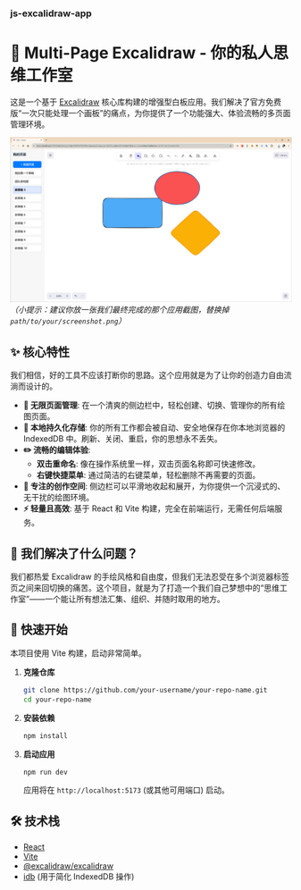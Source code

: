 ### js-excalidraw-app


# 🚀 Multi-Page Excalidraw - 你的私人思维工作室

这是一个基于 [Excalidraw](https://github.com/excalidraw/excalidraw) 核心库构建的增强型白板应用。我们解决了官方免费版“一次只能处理一个画板”的痛点，为你提供了一个功能强大、体验流畅的多页面管理环境。

![应用截图](效果图/a1.png) 
*（小提示：建议你放一张我们最终完成的那个应用截图，替换掉 `path/to/your/screenshot.png`）*

## ✨ 核心特性

我们相信，好的工具不应该打断你的思路。这个应用就是为了让你的创造力自由流淌而设计的。

*   **📄 无限页面管理**: 在一个清爽的侧边栏中，轻松创建、切换、管理你的所有绘图页面。
*   **💾 本地持久化存储**: 你的所有工作都会被自动、安全地保存在你本地浏览器的 IndexedDB 中。刷新、关闭、重启，你的思想永不丢失。
*   **✏️ 流畅的编辑体验**:
    *   **双击重命名**: 像在操作系统里一样，双击页面名称即可快速修改。
    *   **右键快捷菜单**: 通过简洁的右键菜单，轻松删除不再需要的页面。
*   **🎨 专注的创作空间**: 侧边栏可以平滑地收起和展开，为你提供一个沉浸式的、无干扰的绘图环境。
*   **⚡️ 轻量且高效**: 基于 React 和 Vite 构建，完全在前端运行，无需任何后端服务。

## 🎯 我们解决了什么问题？

我们都热爱 Excalidraw 的手绘风格和自由度，但我们无法忍受在多个浏览器标签页之间来回切换的痛苦。这个项目，就是为了打造一个我们自己梦想中的“思维工作室”——一个能让所有想法汇集、组织、并随时取用的地方。

## 🚀 快速开始

本项目使用 Vite 构建，启动非常简单。

1.  **克隆仓库**
    ```bash
    git clone https://github.com/your-username/your-repo-name.git
    cd your-repo-name
    ```

2.  **安装依赖**
    ```bash
    npm install
    ```

3.  **启动应用**
    ```bash
    npm run dev
    ```
    应用将在 `http://localhost:5173` (或其他可用端口) 启动。

## 🛠️ 技术栈

*   [React](https://reactjs.org/)
*   [Vite](https://vitejs.dev/)
*   [@excalidraw/excalidraw](https://github.com/excalidraw/excalidraw)
*   [idb](https://github.com/jakearchibald/idb) (用于简化 IndexedDB 操作)

